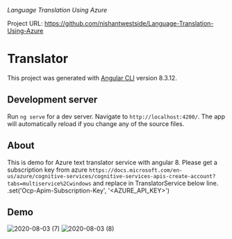 *Language Translation Using Azure*

Project URL: https://github.com/nishantwestside/Language-Translation-Using-Azure

# Translator


This project was generated with [Angular CLI](https://github.com/angular/angular-cli) version 8.3.12.

## Development server

Run `ng serve` for a dev server. Navigate to `http://localhost:4200/`. The app will automatically reload if you change any of the source files.

## About

This is demo for Azure text translator service with angular 8.
Please get a subscription key from azure   `https://docs.microsoft.com/en-us/azure/cognitive-services/cognitive-services-apis-create-account?tabs=multiservice%2Cwindows` and replace in TranslatorService below line.
.set('Ocp-Apim-Subscription-Key', '<AZURE_API_KEY>')

## Demo

![2020-08-03 (7)](https://user-images.githubusercontent.com/48589838/89154539-af335e00-d584-11ea-8398-7792510ce065.png)
![2020-08-03 (8)](https://user-images.githubusercontent.com/48589838/89154541-b0648b00-d584-11ea-8872-1ce63be70cdc.png)

